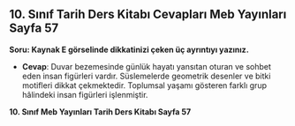 ## 10. Sınıf Tarih Ders Kitabı Cevapları Meb Yayınları Sayfa 57

**Soru: Kaynak E görselinde dikkatinizi çeken üç ayrıntıyı yazınız.**

* **Cevap**: Duvar bezemesinde günlük hayatı yansıtan oturan ve sohbet eden insan figürleri vardır. Süslemelerde geometrik desenler ve bitki motifleri dikkat çekmektedir. Toplumsal yaşamı gösteren farklı grup hâlindeki insan figürleri işlenmiştir.

**10. Sınıf Meb Yayınları Tarih Ders Kitabı Sayfa 57**